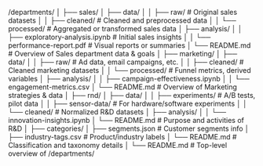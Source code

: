 /departments/
│
├── sales/
│   ├── data/
│   │   ├── raw/                    # Original sales datasets
│   │   ├── cleaned/                # Cleaned and preprocessed data
│   │   └── processed/              # Aggregated or transformed sales data
│   ├── analysis/
│   │   ├── exploratory-analysis.ipynb   # Initial sales insights
│   │   └── performance-report.pdf       # Visual reports or summaries
│   └── README.md                # Overview of Sales department data & goals
│
├── marketing/
│   ├── data/
│   │   ├── raw/                    # Ad data, email campaigns, etc.
│   │   ├── cleaned/                # Cleaned marketing datasets
│   │   └── processed/              # Funnel metrics, derived variables
│   ├── analysis/
│   │   ├── campaign-effectiveness.ipynb
│   │   └── engagement-metrics.csv
│   └── README.md                # Overview of Marketing strategies & data
│
├── rnd/
│   ├── data/
│   │   ├── experiments/           # A/B tests, pilot data
│   │   ├── sensor-data/           # For hardware/software experiments
│   │   └── cleaned/               # Normalized R&D datasets
│   ├── analysis/
│   │   └── innovation-insights.ipynb
│   └── README.md                # Purpose and activities of R&D
│
├── categories/
│   ├── segments.json              # Customer segments info
│   ├── industry-tags.csv          # Product/industry labels
│   └── README.md                  # Classification and taxonomy details
│
└── README.md                      # Top-level overview of /departments/
